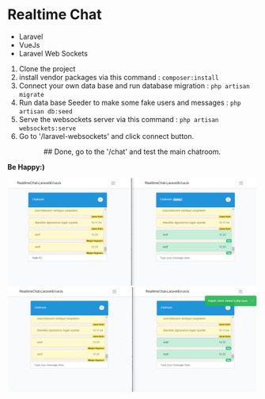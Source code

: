 # Realtime Chat

-   Laravel
-   VueJs
-   Laravel Web Sockets

1. Clone the project
2. install vendor packages via this command
   : `composer:install`
3. Connect your own data base and run database migration
   : `php artisan migrate`
4. Run data base Seeder to make some fake users and messages
   : `php artisan db:seed`
5. Serve the websockets server via this command
   : `php artisan websockets:serve`
6. Go to '/laravel-websockets' and click connect button.

<p align="center">
## Done, go to the '/chat' and test the main chatroom.
</p>

**Be Happy:)**

![alt](https://github.com/amirkhodabande/Realtime-Chat/blob/master/public/git-images/TypingEvent.png)
![alt](https://github.com/amirkhodabande/Realtime-Chat/blob/master/public/git-images/JoiningAndLeavingEvents.png)
